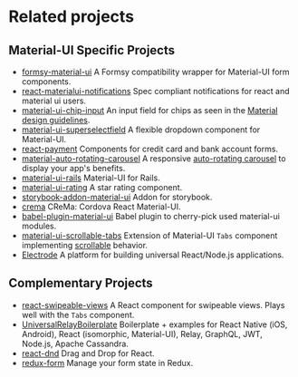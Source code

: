 # Related projects

## Material-UI Specific Projects

- [formsy-material-ui](https://github.com/mbrookes/formsy-material-ui)
A Formsy compatibility wrapper for Material-UI form components.
- [react-materialui-notifications](https://github.com/puranjayjain/react-materialui-notifications) Spec compliant notifications for react and material ui users.
- [material-ui-chip-input](https://github.com/TeamWertarbyte/material-ui-chip-input) An input field for chips as seen in the [Material design guidelines](https://material.google.com/components/chips.html#chips-behavior).
- [material-ui-superselectfield](https://github.com/Sharlaan/material-ui-superselectfield) A flexible dropdown component for Material-UI.
- [react-payment](https://github.com/lorensr/react-payment) Components for credit card and bank account forms.
- [material-auto-rotating-carousel](https://github.com/TeamWertarbyte/material-auto-rotating-carousel) A responsive [auto-rotating carousel](https://material.google.com/growth-communications/onboarding.html#onboarding-top-user-benefits) to display your app's benefits.
- [material-ui-rails](https://github.com/towonzhou/material-ui-rails) Material-UI for Rails.
- [material-ui-rating](https://github.com/TeamWertarbyte/material-ui-rating) A star rating component.
- [storybook-addon-material-ui](https://github.com/sm-react/storybook-addon-material-ui)
Addon for storybook.
- [crema](https://bitbucket.org/pinturic/crema/) CReMa: Cordova React Material-UI.
- [babel-plugin-material-ui](https://github.com/umidbekkarimov/babel-plugin-material-ui) Babel plugin to cherry-pick used material-ui modules.
- [material-ui-scrollable-tabs](https://github.com/STORIS/material-ui-scrollable-tabs) Extension of Material-UI `Tabs` component implementing [scrollable](https://material.io/guidelines/components/tabs.html#tabs-types-of-tabs) behavior.
- [Electrode](http://www.electrode.io/docs/build_with_material_ui.html) A platform for building universal
React/Node.js applications.

## Complementary Projects

- [react-swipeable-views](https://github.com/oliviertassinari/react-swipeable-views)
A React component for swipeable views. Plays well with the `Tabs` component.
- [UniversalRelayBoilerplate](https://github.com/codefoundries/UniversalRelayBoilerplate)
Boilerplate + examples for React Native (iOS, Android), React (isomorphic, Material-UI), Relay, GraphQL, JWT, Node.js, Apache Cassandra.
- [react-dnd](http://gaearon.github.io/react-dnd/examples-sortable-simple.html) Drag and Drop for React.
- [redux-form](http://redux-form.com/6.1.1/examples/material-ui/) Manage your form state in Redux.
